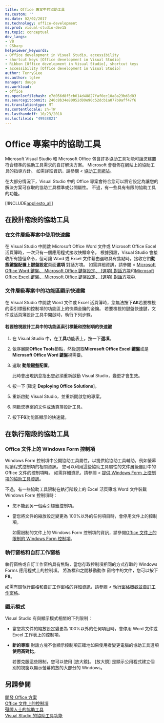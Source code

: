```yaml
---
title: Office 專案中的協助工具
ms.custom: ''
ms.date: 02/02/2017
ms.technology: office-development
ms.prod: visual-studio-dev15
ms.topic: conceptual
dev_langs:
- VB
- CSharp
helpviewer_keywords:
- Office development in Visual Studio, accessibility
- shortcut keys [Office development in Visual Studio]
- Ribbon [Office development in Visual Studio], shortcut keys
- accessibility [Office development in Visual Studio]
author: TerryGLee
ms.author: tglee
manager: douge
ms.workload:
- office
ms.openlocfilehash: e7d056d8f5cb014d48827faf0ec10a8a23bd8d03
ms.sourcegitcommit: 240c8b34e80952d00e90c52dcb1a077b9aff47f6
ms.translationtype: MT
ms.contentlocale: zh-TW
ms.lasthandoff: 10/23/2018
ms.locfileid: "49938821"
---
```

# <a name="accessibility-in-office-projects"></a>Office 專案中的協助工具
  Microsoft Visual Studio 和 Microsoft Office 包含許多協助工具功能可讓您建置符合標準的協助工具需求的自訂解決方案。 Microsoft 會發佈在網站上的協助工具的指導方針。 如需詳細資訊，請參閱 <<c0> [ 協助工具網站](http://go.microsoft.com/fwlink/?LinkID=37113)。  

 在大部分情況下，Visual Studio 中的 Office 專案會符合您可以將它設定為讓您的解決方案可存取的協助工具標準或公開屬性。 不過，有一些具有有限的協助工具的功能。  

 [!INCLUDE[appliesto_all](../vsto/includes/appliesto-all-md.md)]  

## <a name="accessibility-at-design-time"></a>在設計階段的協助工具  

### <a name="use-shortcut-keys-in-document-level-projects"></a>在文件層級專案中使用快速鍵  
 在 Visual Studio 中開啟 Microsoft Office Word 文件或 Microsoft Office Excel 活頁簿時，一次只有一個應用程式接收快顯命令。 根據預設，Visual Studio 會接收所有捷徑命令，但可讓 Word 或 Excel 文件藉由選取具有焦點時，接收它們**動態鍵盤配置**上**鍵盤設定**頁面**選項** 對話方塊。 如需詳細資訊，請參閱 < [Microsoft Office Word 鍵盤、 Microsoft Office 鍵盤設定、 [選項] 對話方塊](../vsto/microsoft-office-word-keyboard-microsoft-office-keyboard-settings-options-dialog-box.md)和[Microsoft Office Excel 鍵盤、 Microsoft Office 鍵盤設定、 [選項] 對話方塊中](../vsto/microsoft-office-excel-keyboard-microsoft-office-keyboard-settings-options-dialog-box.md).  

### <a name="display-shortcut-keys-for-the-ribbon-in-document-level-projects"></a>文件層級專案中的功能區顯示快速鍵  
 在 Visual Studio 中開啟 Word 文件或 Excel 活頁簿時，您無法按下**Alt**若要檢視的索引標籤和控制項的功能區上的快顯金鑰的金鑰。 若要檢視的鍵盤快速鍵，文件或活頁簿設計工具中開啟時，執行下列步驟。  

#### <a name="to-view-shortcut-keys-for-ribbon-tabs-and-controls-in-the-designer"></a>若要檢視設計工具中的功能區索引標籤和控制項的快速鍵  

1.  在 Visual Studio 中，在**工具**功能表上，按一下**選項**。  

2.  依序展開**Office Tools**節點，然後選取**Microsoft Office Excel 鍵盤**或是**Microsoft Office Word 鍵盤**視需要。  

3.  選取 **動態鍵盤配置**。  

     此時會出現訊息指出您必須重新啟動 Visual Studio，變更才會生效。  

4.  按一下 [確定 **Deploying Office Solutions**]。  

5.  重新啟動 Visual Studio，並重新開啟您的專案。  

6.  開啟您專案的文件或活頁簿設計工具。  

7.  按下**F6**功能區顯示的快速鍵。  

## <a name="accessibility-at-runtime"></a>在執行階段的協助工具  

### <a name="windows-forms-controls-on-office-documents"></a>Office 文件上的 Windows Form 控制項  
 Windows Form 控制項中公開協助工具屬性，以提供給協助工具輔助，例如螢幕助讀程式控制項的相關資訊。 您可以利用這些協助工具屬性的文件層級自訂中的 Office 文件的控制項時。 如需詳細資訊，請參閱 <<c0> [ 提供 Windows Form 上控制項的協助工具資訊](/dotnet/framework/winforms/controls/providing-accessibility-information-for-controls-on-a-windows-form)。  

 不過，有一些協助工具限制在執行階段上的 Excel 活頁簿或 Word 文件裝載 Windows Form 控制項時：  

- 您不能到另一個索引標籤控制項。  

- 當您將文件的縮放設定變更為 100%以外的任何項目時，會停用文件上的控制項。  

  如需限制的文件上的 Windows Form 控制項的資訊，請參閱[Office 文件上的限制的 Windows Form 控制項](../vsto/limitations-of-windows-forms-controls-on-office-documents.md)。  

### <a name="actions-panes-and-custom-task-panes"></a>執行窗格和自訂工作窗格  
 執行窗格或自訂工作窗格具有焦點，當您存取控制項相同的方式存取的 Windows Forms 應用程式上的控制項。 將游標和之間移動動作 窗格中的文件，您可以按下**F6**。  

 如需有關執行窗格和自訂工作窗格的詳細資訊，請參閱 <<c0> [ 執行窗格概觀](../vsto/actions-pane-overview.md)並[自訂工作窗格](../vsto/custom-task-panes.md)。  

### <a name="display-modes"></a>顯示模式  
 Visual Studio 有與顯示模式相關的下列限制：  

- 當您將文件的縮放設定變更為 100%以外的任何項目時，會停用 Word 文件或 Excel 工作表上的控制項。  

- **新的專案** 對話方塊不會顯示控制項正確地如果使用者變更電腦的協助工具選項**使用高對比**。  

  若要克服這些限制，您可以使用 [放大鏡]。 [放大鏡] 是顯示公用程式建立個別的視窗以顯示螢幕的放的大部分的 Windows。  

## <a name="see-also"></a>另請參閱  
 [開發 Office 方案](../vsto/developing-office-solutions.md)   
 [Office 文件上的控制項](../vsto/controls-on-office-documents.md)   
 [殘障人士的協助工具](/visualstudio/ide/reference/accessibility-for-people-with-disabilities)   
 [Visual Studio 的協助工具功能](/visualstudio/ide/reference/accessibility-features-of-visual-studio)  
